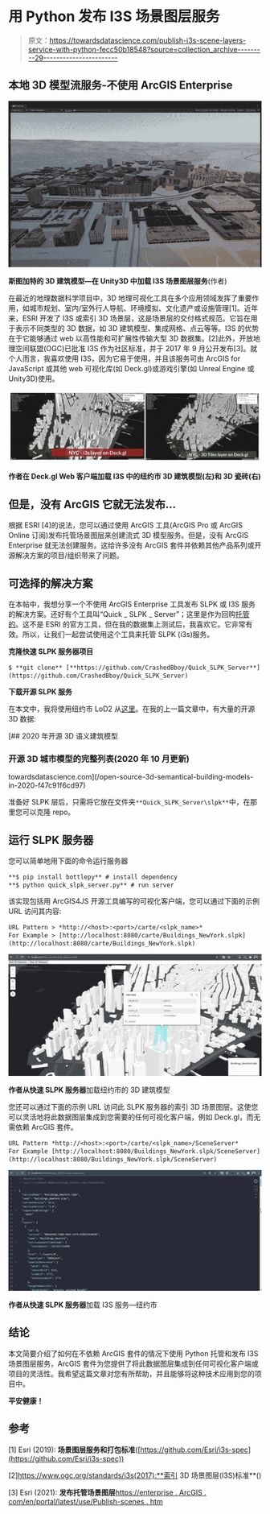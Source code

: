 # 用 Python 发布 I3S 场景图层服务

> 原文：<https://towardsdatascience.com/publish-i3s-scene-layers-service-with-python-fecc50b18548?source=collection_archive---------29----------------------->

## 本地 3D 模型流服务-不使用 ArcGIS Enterprise

![](img/b8dc8a86940f73580ed954e0f58c658b.png)

**斯图加特的 3D 建筑模型—在 Unity3D 中加载 I3S 场景图层服务**(作者)

在最近的地理数据科学项目中，3D 地理可视化工具在多个应用领域发挥了重要作用，如城市规划、室内/室外行人导航、环境模拟、文化遗产或设施管理[1]。近年来，ESRI 开发了 I3S 或索引 3D 场景层，这是场景层的交付格式规范。它旨在用于表示不同类型的 3D 数据，如 3D 建筑模型、集成网格、点云等等。I3S 的优势在于它能够通过 web 以高性能和可扩展性传输大型 3D 数据集。[2]此外，开放地理空间联盟(OGC)已批准 I3S 作为社区标准，并于 2017 年 9 月公开发布[3]。就个人而言，我喜欢使用 I3S，因为它易于使用，并且该服务可由 ArcGIS for JavaScript 或其他 web 可视化库(如 Deck.gl)或游戏引擎(如 Unreal Engine 或 Unity3D)使用。

![](img/153ee85876ad14739299b86f9e69eb5f.png)

**作者在 Deck.gl Web 客户端加载 I3S 中的纽约市 3D 建筑模型(左)和 3D 瓷砖(右)**

## 但是，没有 ArcGIS 它就无法发布…

根据 ESRI [4]的说法，您可以通过使用 ArcGIS 工具(ArcGIS Pro 或 ArcGIS Online 订阅)发布托管场景图层来创建流式 3D 模型服务。但是，没有 ArcGIS Enterprise 就无法创建服务。这给许多没有 ArcGIS 套件并依赖其他产品系列或开源解决方案的项目/组织带来了问题。

## 可选择的解决方案

在本帖中，我想分享一个不使用 ArcGIS Enterprise 工具发布 SLPK 或 I3S 服务的解决方案。还好有个工具叫“Quick _ SLPK _ Server”；这里是作为回购[托管的](https://github.com/CrashedBboy/Quick_SLPK_Server)。这不是 ESRI 的官方工具，但在我的数据集上测试后，我喜欢它。它非常有效。所以，让我们一起尝试使用这个工具来托管 SLPK (i3s)服务。

**克隆快速 SLPK 服务器项目**

```
$ **git clone** [**https://github.com/CrashedBboy/Quick_SLPK_Server**](https://github.com/CrashedBboy/Quick_SLPK_Server)
```

**下载开源 SLPK 服务**

在本文中，我将使用纽约市 LoD2 从[这里](http://www.arcgis.com/home/item.html?id=44039155906640438c906d47fac50301)。在我的上一篇文章中，有大量的开源 3D 数据:

[](/open-source-3d-semantical-building-models-in-2020-f47c91f6cd97) [## 2020 年开源 3D 语义建筑模型

### 开源 3D 城市模型的完整列表(2020 年 10 月更新)

towardsdatascience.com](/open-source-3d-semantical-building-models-in-2020-f47c91f6cd97) 

准备好 SLPK 层后，只需将它放在文件夹`**Quick_SLPK_Server\slpk**`中，在那里您可以克隆 repo。

## 运行 SLPK 服务器

您可以简单地用下面的命令运行服务器

```
**$ pip install bottlepy** # install dependency
**$ python quick_slpk_server.py** # run server
```

该实现包括用 ArcGIS4JS 开源工具编写的可视化客户端，您可以通过下面的示例 URL 访问其内容:

```
URL Pattern > *http://<host>:<port>/carte/<slpk_name>*
For Example > [http://localhost:8080/carte/Buildings_NewYork.slpk](http://localhost:8080/carte/Buildings_NewYork.slpk)
```

![](img/92efd71bcc9d52205877f92d50fb3951.png)

**作者从快速 SLPK 服务器**加载纽约市的 3D 建筑模型

您还可以通过下面的示例 URL 访问此 SLPK 服务器的索引 3D 场景图层。这使您可以灵活地将此数据图层集成到您需要的任何可视化客户端，例如 Deck.gl，而无需依赖 ArcGIS 套件。

```
URL Pattern *http://<host>:<port>/carte/<slpk_name>/SceneServer*
For Example [http://localhost:8080/Buildings_NewYork.slpk/SceneServer](http://localhost:8080/Buildings_NewYork.slpk/SceneServer)
```

![](img/2a074612abcd3790c3c6a281719662fe.png)

**作者从快速 SLPK 服务器**加载 I3S 服务—纽约市

## 结论

本文简要介绍了如何在不依赖 ArcGIS 套件的情况下使用 Python 托管和发布 I3S 场景图层服务，ArcGIS 套件为您提供了将此数据图层集成到任何可视化客户端或项目的灵活性。我希望这篇文章对您有所帮助，并且能够将这种技术应用到您的项目中。

**平安健康！**

## 参考

[1] Esri (2019): **场景图层服务和打包标准**([https://github.com/Esri/i3s-spec](https://github.com/Esri/i3s-spec))

[2]https://www.ogc.org/standards/i3s(2017):**索引 3D 场景图层(I3S)标准**()

[3] Esri (2021): **发布托管场景图层**[https://enterprise . ArcGIS . com/en/portal/latest/use/Publish-scenes . htm](https://enterprise.arcgis.com/en/portal/latest/use/publish-scenes.htm)